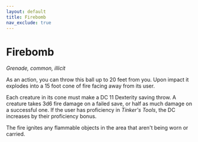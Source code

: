 ```yaml
---
layout: default
title: Firebomb
nav_exclude: true
---
```


# Firebomb

*Grenade, common, illicit*

As an action, you can throw this ball up to 20 feet from you. Upon impact it explodes into a 15 foot cone of fire facing away from its user.

Each creature in its cone must make a DC 11 Dexterity saving throw. A creature takes 3d6 fire damage on a failed save, or half as much damage on a successful one. If the user has proficiency in _Tinker's Tools_, the DC increases by their proficiency bonus.

The fire ignites any flammable objects in the area that aren't being worn or carried.